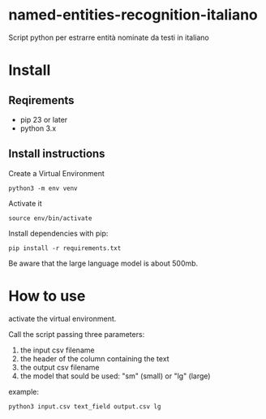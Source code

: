 # named-entities-recognition-italiano

Script python per estrarre entità nominate da testi in italiano

# Install

## Reqirements

- pip 23 or later
- python 3.x

## Install instructions

Create a Virtual Environment

```shell
python3 -m env venv
```

Activate it

```shell
source env/bin/activate
```

Install dependencies with pip:

```shell
pip install -r requirements.txt
```

Be aware that the large language model is about 500mb.

# How to use

activate the virtual environment.

Call the script passing three parameters:

1. the input csv filename
2. the header of the column containing the text
3. the output csv filename
4. the model that sould be used: "sm" (small) or "lg" (large)

example:

```shell
python3 input.csv text_field output.csv lg
```
